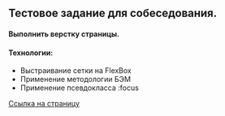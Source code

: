## Тестовое задание для собеседования.

#### Выполнить верстку  страницы.

#### Технологии:
* Выстраивание сетки на FlexBox
* Применение методологии БЭМ
* Применение псевдокласса :focus

[Ссылка на страницу](https://kuban23.github.io/Test_1/)
